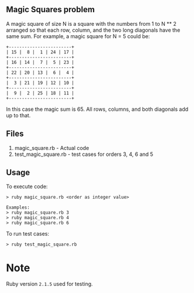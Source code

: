 Magic Squares problem
--

A magic square of size N is a square with the numbers from 1 to N ** 2 arranged
so that each row, column, and the two long diagonals have the same sum. For
example, a magic square for N = 5 could be:

    +------------------------+
    | 15 |  8 |  1 | 24 | 17 |
    +------------------------+
    | 16 | 14 |  7 |  5 | 23 |
    +------------------------+
    | 22 | 20 | 13 |  6 |  4 |
    +------------------------+
    |  3 | 21 | 19 | 12 | 10 |
    +------------------------+
    |  9 |  2 | 25 | 18 | 11 |
    +------------------------+

In this case the magic sum is 65. All rows, columns, and both diagonals add up
to that.

Files
--
 1. magic_square.rb - Actual code
 2. test_magic_square.rb - test cases for orders 3, 4, 6 and 5

Usage
--

To execute code:

    > ruby magic_square.rb <order as integer value>
    
    Examples:
    > ruby magic_square.rb 3
    > ruby magic_square.rb 4
    > ruby magic_square.rb 6

To run test cases:

    > ruby test_magic_square.rb

Note
==
Ruby version `2.1.5` used for testing.
